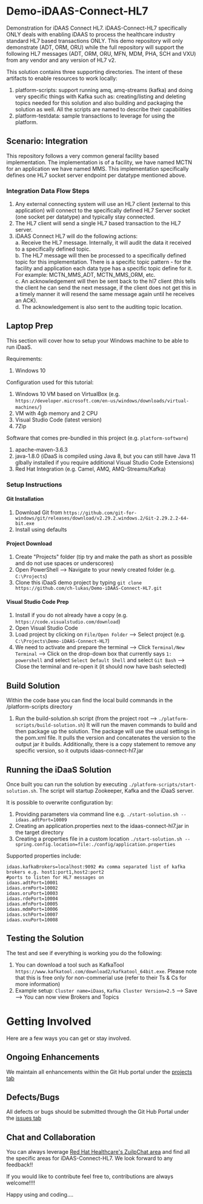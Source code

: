 # Demo-iDAAS-Connect-HL7
Demonstration for iDAAS Connect HL7. iDAAS-Connect-HL7 specifically ONLY deals with enabling 
iDAAS to process the healthcare industry standard HL7 based transactions ONLY. This demo repository
will only demonstrate (ADT, ORM, ORU) while the full repository
will support the following HL7 messages (ADT, ORM, ORU, MFN, MDM, PHA, SCH and VXU) 
from any vendor and any version of HL7 v2.

This solution contains three supporting directories. The intent of these artifacts to enable
resources to work locally: <br/>
1. platform-scripts: support running amq, amq-streams (kafka) and doing very specific things with 
Kafka such as: creating/listing and deleting topics needed for this solution
and also building and packaging the solution as well. All the scripts are named to describe their capabilities <br/>
2. platform-testdata: sample transactions to leverage for using the platform. 

## Scenario: Integration 
This repository follows a very common general facility based implementation. The implementation
is of a facility, we have named MCTN for an application we have named MMS. This implementation 
specifically defines one HL7 socket server endpoint per datatype mentioned above.

### Integration Data Flow Steps
 
1. Any external connecting system will use an HL7 client (external to this application) will connect to the specifically defined HL7
Server socket (one socket per datatype) and typically stay connected.
2. The HL7 client will send a single HL7 based transaction to the HL7 server.
3. iDAAS Connect HL7 will do the following actions:<br/>
    a. Receive the HL7 message. Internally, it will audit the data it received to 
    a specifically defined topic.<br/>
    b. The HL7 message will then be processed to a specifically defined topic for this implementation. There is a 
    specific topic pattern -  for the facility and application each data type has a specific topic define for it.
    For example: MCTN_MMS_ADT, MCTN_MMS_ORM, etc. <br/>
    c. An acknowledgement will then be sent back to the hl7 client (this tells the client he can send the next message,
    if the client does not get this in a timely manner it will resend the same message again until he receives an ACK).<br/>
    d. The acknowledgement is also sent to the auditing topic location.<br/>
    
## Laptop Prep
This section will cover how to setup your Windows machine to be able to run iDaaS.

Requirements:
1.  Windows 10

Configuration used for this tutorial:
1.  Windows 10 VM based on VirtualBox (e.g. `https://developer.microsoft.com/en-us/windows/downloads/virtual-machines/`)
2.  VM with 4gb memory and 2 CPU
3.  Visual Studio Code (latest version)
4.  7Zip

Software that comes pre-bundled in this project (e.g. `platform-software`)
1.  apache-maven-3.6.3
2.  java-1.8.0 (iDaaS is compiled using Java 8, but you can still have Java 11 glbally installed if you require additional Visual Studio Code Extensions)
3.  Red Hat Integration (e.g. Camel, AMQ, AMQ-Streams/Kafka)

### Setup Instructions
#### Git Installation
1.  Download Git from `https://github.com/git-for-windows/git/releases/download/v2.29.2.windows.2/Git-2.29.2.2-64-bit.exe` 
2.  Install using defaults

#### Project Download
1.  Create "Projects" folder (tip try and make the path as short as possible and do not use spaces or underscores)
2.  Open PowerShell --> Navigate to your newly created folder (e.g. `C:\Projects`)
3.  Clone this iDaaS demo project by typing `git clone https://github.com/ch-lukas/Demo-iDAAS-Connect-HL7.git`

#### Visual Studio Code Prep
1.  Install if you do not already have a copy (e.g. `https://code.visualstudio.com/download`)
2.  Open Visual Studio Code
3.  Load project by clicking on `File/Open Folder` --> Select project (e.g. `C:\Projects\Demo-iDAAS-Connect-HL7`)
3.  We need to activate and prepare the terminal --> Click `Terminal/New Terminal` --> Click on the drop-down box that currently says `1: powershell` and select `Select Default Shell` and select `Git Bash` --> Close the terminal and re-open it (it should now have bash selected)

## Build Solution
Within the code base you can find the local build commands in the /platform-scripts directory
1.  Run the build-solution.sh script (from the project root --> `./platform-scripts/build-solution.sh`)
It will run the maven commands to build and then package up the solution. The package will use the usual settings
in the pom.xml file. It pulls the version and concatenates the version to the output jar it builds.
Additionally, there is a copy statement to remove any specific version, so it outputs idaas-connect-hl7.jar

## Running the iDaaS Solution

Once built you can run the solution by executing `./platform-scripts/start-solution.sh`. 
The script will startup Zookeeper, Kafka and the iDaaS server.

It is possible to overwrite configuration by:
1. Providing parameters via command line e.g.
`./start-solution.sh --idaas.adtPort=10009`
2. Creating an application.properties next to the idaas-connect-hl7.jar in the target directory
3. Creating a properties file in a custom location `./start-solution.sh --spring.config.location=file:./config/application.properties`

Supported properties include:
```properties
idaas.kafkaBrokers=localhost:9092 #a comma separated list of kafka brokers e.g. host1:port1,host2:port2
#ports to listen for HL7 messages on
idaas.adtPort=10001 
idaas.ormPort=10002
idaas.oruPort=10003
idaas.rdePort=10004
idaas.mfnPort=10005
idaas.mdmPort=10006
idaas.schPort=10007
idaas.vxuPort=10008
```

## Testing the Solution

The test and see if everything is working you do the following:
1.  You can download a tool such as KafkaTool `https://www.kafkatool.com/download2/kafkatool_64bit.exe`. Please note that this is free only for non-commerial use (refer to their Ts & Cs for more information)
2.  Example setup: `Cluster name=iDaas`, `Kafka Cluster Version=2.5` --> Save --> You can now view Brokers and Topics

# Getting Involved
Here are a few ways you can get or stay involved.
 
## Ongoing Enhancements
We maintain all enhancements within the Git Hub portal under the 
<a href="https://github.com/RedHat-Healthcare/iDAAS-Connect-HL7/projects" target="_blank">projects tab</a>

## Defects/Bugs
All defects or bugs should be submitted through the Git Hub Portal under the 
<a href="https://github.com/RedHat-Healthcare/iDAAS-Connect-HL7/issues" target="_blank">issues tab</a>

## Chat and Collaboration
You can always leverage <a href="https://redhathealthcare.zulipchat.com" target="_blank">Red Hat Healthcare's ZuilpChat area</a>
and find all the specific areas for iDAAS-Connect-HL7. We look forward to any feedback!!

If you would like to contribute feel free to, contributions are always welcome!!!! 

Happy using and coding....

